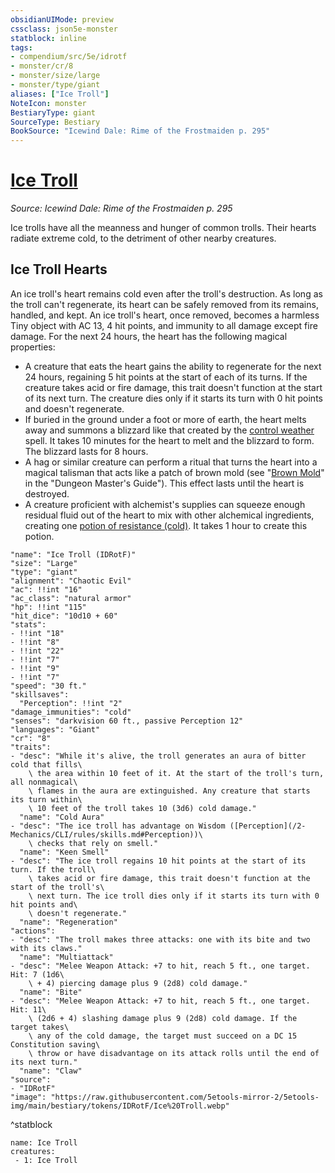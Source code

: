```yaml
---
obsidianUIMode: preview
cssclass: json5e-monster
statblock: inline
tags:
- compendium/src/5e/idrotf
- monster/cr/8
- monster/size/large
- monster/type/giant
aliases: ["Ice Troll"]
NoteIcon: monster
BestiaryType: giant
SourceType: Bestiary
BookSource: "Icewind Dale: Rime of the Frostmaiden p. 295"
---
```

# [Ice Troll](2-Mechanics/CLI/bestiary/giant/ice-troll-idrotf.md)
*Source: Icewind Dale: Rime of the Frostmaiden p. 295*  

Ice trolls have all the meanness and hunger of common trolls. Their hearts radiate extreme cold, to the detriment of other nearby creatures.

## Ice Troll Hearts

An ice troll's heart remains cold even after the troll's destruction. As long as the troll can't regenerate, its heart can be safely removed from its remains, handled, and kept. An ice troll's heart, once removed, becomes a harmless Tiny object with AC 13, 4 hit points, and immunity to all damage except fire damage. For the next 24 hours, the heart has the following magical properties:

- A creature that eats the heart gains the ability to regenerate for the next 24 hours, regaining 5 hit points at the start of each of its turns. If the creature takes acid or fire damage, this trait doesn't function at the start of its next turn. The creature dies only if it starts its turn with 0 hit points and doesn't regenerate.  
- If buried in the ground under a foot or more of earth, the heart melts away and summons a blizzard like that created by the [control weather](/2-Mechanics/CLI/spells/control-weather.md) spell. It takes 10 minutes for the heart to melt and the blizzard to form. The blizzard lasts for 8 hours.  
- A hag or similar creature can perform a ritual that turns the heart into a magical talisman that acts like a patch of brown mold (see "[Brown Mold](/2-Mechanics/CLI/traps-hazards/brown-mold.md)" in the "Dungeon Master's Guide"). This effect lasts until the heart is destroyed.  
- A creature proficient with alchemist's supplies can squeeze enough residual fluid out of the heart to mix with other alchemical ingredients, creating one [potion of resistance (cold)](/2-Mechanics/CLI/items/potion-of-cold-resistance.md). It takes 1 hour to create this potion.   

```statblock
"name": "Ice Troll (IDRotF)"
"size": "Large"
"type": "giant"
"alignment": "Chaotic Evil"
"ac": !!int "16"
"ac_class": "natural armor"
"hp": !!int "115"
"hit_dice": "10d10 + 60"
"stats":
- !!int "18"
- !!int "8"
- !!int "22"
- !!int "7"
- !!int "9"
- !!int "7"
"speed": "30 ft."
"skillsaves":
  "Perception": !!int "2"
"damage_immunities": "cold"
"senses": "darkvision 60 ft., passive Perception 12"
"languages": "Giant"
"cr": "8"
"traits":
- "desc": "While it's alive, the troll generates an aura of bitter cold that fills\
    \ the area within 10 feet of it. At the start of the troll's turn, all nonmagical\
    \ flames in the aura are extinguished. Any creature that starts its turn within\
    \ 10 feet of the troll takes 10 (3d6) cold damage."
  "name": "Cold Aura"
- "desc": "The ice troll has advantage on Wisdom ([Perception](/2-Mechanics/CLI/rules/skills.md#Perception))\
    \ checks that rely on smell."
  "name": "Keen Smell"
- "desc": "The ice troll regains 10 hit points at the start of its turn. If the troll\
    \ takes acid or fire damage, this trait doesn't function at the start of the troll's\
    \ next turn. The ice troll dies only if it starts its turn with 0 hit points and\
    \ doesn't regenerate."
  "name": "Regeneration"
"actions":
- "desc": "The troll makes three attacks: one with its bite and two with its claws."
  "name": "Multiattack"
- "desc": "Melee Weapon Attack: +7 to hit, reach 5 ft., one target. Hit: 7 (1d6\
    \ + 4) piercing damage plus 9 (2d8) cold damage."
  "name": "Bite"
- "desc": "Melee Weapon Attack: +7 to hit, reach 5 ft., one target. Hit: 11\
    \ (2d6 + 4) slashing damage plus 9 (2d8) cold damage. If the target takes\
    \ any of the cold damage, the target must succeed on a DC 15 Constitution saving\
    \ throw or have disadvantage on its attack rolls until the end of its next turn."
  "name": "Claw"
"source":
- "IDRotF"
"image": "https://raw.githubusercontent.com/5etools-mirror-2/5etools-img/main/bestiary/tokens/IDRotF/Ice%20Troll.webp"
```
^statblock

```encounter-table
name: Ice Troll
creatures:
 - 1: Ice Troll
```